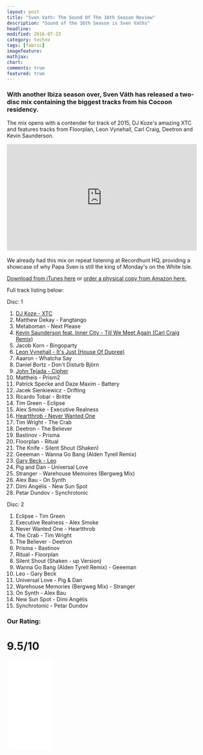 ```yaml
---
layout: post
title: "Sven Vath: The Sound Of The 16th Season Review"
description: "Sound of the 16th Season is Sven Vaths"
headline: 
modified: 2016-07-23
category: techno
tags: [fabric]
imagefeature: 
mathjax: 
chart: 
comments: true
featured: true
---
```



### With another Ibiza season over, Sven Väth has released a two-disc mix containing the biggest tracks from his Cocoon residency.


The mix opens with a contender for track of 2015, DJ Koze's amazing XTC and features tracks from Floorplan, Leon Vynehall, Carl Craig, Deetron and Kevin Saunderson.


<style>.embed-container { position: relative; padding-bottom: 56.25%; height: 0; overflow: hidden; max-width: 100%; } .embed-container iframe, .embed-container object, .embed-container embed { position: absolute; top: 0; left: 0; width: 100%; height: 100%; }</style><div class='embed-container'><iframe src='https://www.youtube.com/embed/uVsDes7cHVc' frameborder='0' allowfullscreen></iframe></div>


<br>
We already had this mix on repeat listening at Recordhunt HQ, providing a showcase of why Papa Sven is still the king of Monday's on the White Isle.

<a href="https://itunes.apple.com/gb/album/in-mix-sound-sixteenth-season/id1048687890">Download from iTunes here</a> or <a rel="nofollow" href="http://www.amazon.co.uk/gp/product/B016JCBWBI/ref=as_li_tl?ie=UTF8&camp=1634&creative=6738&creativeASIN=B016JCBWBI&linkCode=as2&tag=rechun02-21">order a physical copy from Amazon here.</a><img src="http://ir-uk.amazon-adsystem.com/e/ir?t=rechun02-21&l=as2&o=2&a=B016JCBWBI" width="1" height="1" border="0" alt="" style="border:none !important; margin:0px !important;" />

Full track listing below:

Disc: 1

1. <a href="https://itunes.apple.com/gb/album/xtc/id1048687890?i=1048687892">DJ Koze - XTC</a>
2. Matthew Dekay - Fangtango
3. Metaboman - Next Please
4. <a href="https://itunes.apple.com/gb/album/till-we-meet-again-feat.-inner/id1048687890?i=1048688740">Kevin Saunderson feat. Inner City - Till We Meet Again (Carl Craig Remix)</a>
5. Jacob Korn - Bingoparty
6. <a href="https://itunes.apple.com/gb/album/its-just-house-of-dupree/id1048687890?i=1048688752">Leon Vynehall - It's Just (House Of Dupree)</a>
7. Aaaron - Whatcha Say
8. Daniel Bortz - Don't Disturb Björn
9. <a href="https://itunes.apple.com/gb/album/cipher/id1048687890?i=1048688783">John Tejada - Cipher</a>
10. Mattheis - Prism2
11. Patrick Specke and Daze Maxim - Battery
12. Jacek Sienkiewicz - Drifting
13. Ricardo Tobar - Brittle
14. Tim Green - Eclipse
15. Alex Smoke - Executive Realness
16. <a href="https://itunes.apple.com/gb/album/never-wanted-one/id1048687890?i=1048688809">Heartthrob - Never Wanted One</a>
17. Tim Wright - The Crab
18. Deetron - The Believer
19. Bastinov - Prisma
20. Floorplan - Ritual
21. The Knife - Silent Shout (Shaken)
22. Geeeman - Wanna Go Bang (Alden Tyrell Remix)
23. <a href="https://itunes.apple.com/gb/album/leo/id1048687890?i=1048688831">Gary Beck - Leo</a>
24. Pig and Dan - Universal Love
25. Stranger - Warehouse Memoires (Bergweg Mix)
26. Alex Bau - On Synth
27. Dimi Angélis - New Sun Spot
28. Petar Dundov - Synchrotonic


Disc: 2

1. Eclipse - Tim Green
2. Executive Realness - Alex Smoke
3. Never Wanted One - Heartthrob
4. The Crab - Tim Wright
5. The Believer - Deetron
6. Prisma - Bastinov
7. Ritual - Floorplan
8. Silent Shout (Shaken - up Version)
9. Wanna Go Bang (Alden Tyrell Remix) - Geeeman
10. Leo - Gary Beck
11. Universal Love - Pig & Dan
12. Warehouse Memories (Bergweg Mix) - Stranger
13. On Synth - Alex Bau
14. New Sun Spot - Dimi Angélis
15. Synchrotonic - Petar Dundov

### Our Rating:

# 9.5/10

<p>
<iframe style="width:120px;height:240px;" marginwidth="0" marginheight="0" scrolling="no" frameborder="0" src="//ws-eu.amazon-adsystem.com/widgets/q?ServiceVersion=20070822&OneJS=1&Operation=GetAdHtml&MarketPlace=GB&source=ac&ref=qf_sp_asin_til&ad_type=product_link&tracking_id=rechun02-21&marketplace=amazon&region=GB&placement=B016JCBWBI&asins=B016JCBWBI&linkId=&show_border=true&link_opens_in_new_window=true">
</iframe></p>